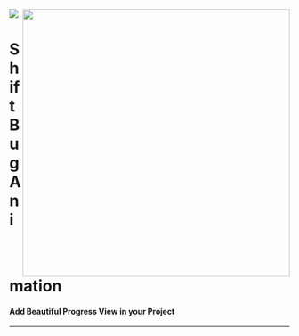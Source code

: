 <img src="https://github.com/jwd-ali/TidalTestProject/blob/master/images/header/header.png">
<img align="right" src="https://github.com/jwd-ali/GraphView/blob/master/Images/ezgif.com-video-to-gif-27.gif" width="480" />
<p><h1 align="left">Shift Bug Animation</h1></p>

<p><h4>Add Beautiful Progress View in your Project</h4></p>

___

<p> 
